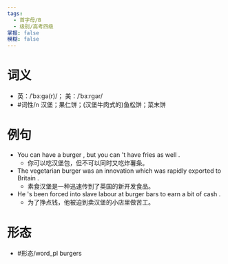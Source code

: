 ```yaml
---
tags:
  - 首字母/B
  - 级别/高考四级
掌握: false
模糊: false
---
```

# 词义
- 英：/ˈbɜːɡə(r)/； 美：/ˈbɜːrɡər/
- #词性/n  汉堡；果仁饼；(汉堡牛肉式的)鱼松饼；菜末饼
# 例句
- You can have a burger , but you can 't have fries as well .
	- 你可以吃汉堡包，但不可以同时又吃炸薯条。
- The vegetarian burger was an innovation which was rapidly exported to Britain .
	- 素食汉堡是一种迅速传到了英国的新开发食品。
- He 's been forced into slave labour at burger bars to earn a bit of cash .
	- 为了挣点钱，他被迫到卖汉堡的小店里做苦工。
# 形态
- #形态/word_pl burgers
